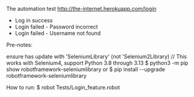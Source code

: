 
The automation test http://the-internet.herokuapp.com/login
- Log in success
- Login failed - Password incorrect
- Login failed - Username not found

Pre-notes: 

ensure has update with 'SeleniumLibrary' (not 'Selenium2Library) // This works with Selenium4, support Python 3.8 through 3.13
$ python3 -m pip show robotframework-seleniumlibrary
or 
$ pip install --upgrade robotframework-seleniumlibrary

How to run:
$ robot Tests/Login_feature.robot